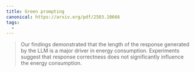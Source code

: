 ```yaml
---
title: Green prompting
canonical: https://arxiv.org/pdf/2503.10666
tags:
  -
---
```


> Our findings demonstrated that the length of the response generated by the LLM is a major driver in energy consumption. Experiments suggest that response correctness does not significantly influence the energy consumption.
